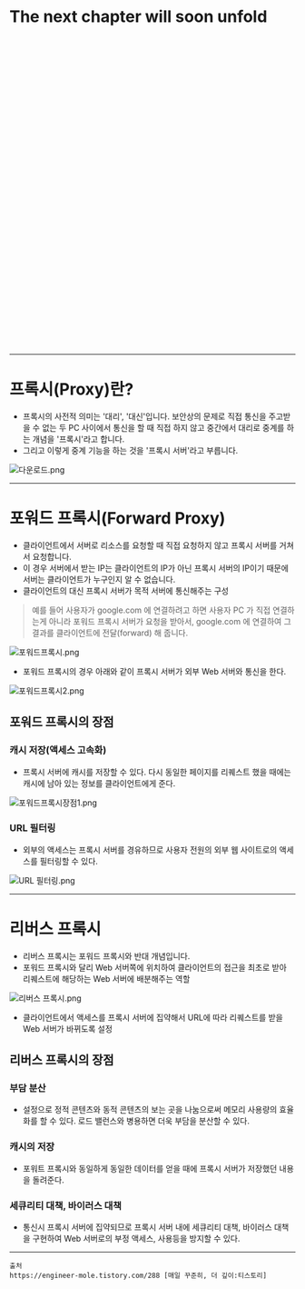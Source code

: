 

# The next chapter will soon unfold


<br>
<br>
<br>
<br>
<br>
<br>
<br>
<br>
<br>
<br>
<br>
<br>
<br>
<br>
<br>
<br>
<br>
<br>
<br>
<br>
<br>
<br>
<br>
<br>
<br>
<br>
<br>
<br>
<br>
<br>
<br>
<br>

---

# 프록시(Proxy)란?
- 프록시의 사전적 의미는 '대리', '대신'입니다. 보안상의 문제로 직접 통신을 주고받을 수 없는 두 PC 사이에서 통신을 할 때 직접 하지 않고 중간에서 대리로 중계를 하는 개념을 '프록시'라고 합니다.
- 그리고 이렇게 중계 기능을 하는 것을 '프록시 서버'라고 부릅니다.

![다운로드.png](..%2Fetc%2Fimage%2FNetwork_image%2F%EB%8B%A4%EC%9A%B4%EB%A1%9C%EB%93%9C.png)

---

# 포워드 프록시(Forward Proxy)
- 클라이언트에서 서버로 리소스를 요청할 때 직접 요청하지 않고 프록시 서버를 거쳐서 요청합니다. 
- 이 경우 서버에서 받는 IP는 클라이언트의 IP가 아닌 프록시 서버의 IP이기 때문에 서버는 클라이언트가 누구인지 알 수 없습니다. 
- 클라이언트의 대신 프록시 서버가 목적 서버에 통신해주는 구성

> 예를 들어 사용자가 google.com 에 연결하려고 하면 사용자 PC 가 직접 연결하는게 아니라 포워드 프록시 서버가 요청을 받아서,
google.com 에 연결하여 그 결과를 클라이언트에 전달(forward) 해 줍니다.

![포워드프록시.png](..%2Fetc%2Fimage%2FNetwork_image%2F%ED%8F%AC%EC%9B%8C%EB%93%9C%ED%94%84%EB%A1%9D%EC%8B%9C.png)

- 포워드 프록시의 경우 아래와 같이 프록시 서버가 외부 Web 서버와 통신을 한다. 

![포워드프록시2.png](..%2Fetc%2Fimage%2FNetwork_image%2F%ED%8F%AC%EC%9B%8C%EB%93%9C%ED%94%84%EB%A1%9D%EC%8B%9C2.png)

## 포워드 프록시의 장점 

### 캐시 저장(액세스 고속화)
- 프록시 서버에 캐시를 저장할 수 있다. 다시 동일한 페이지를 리퀘스트 했을 때에는 캐시에 남아 있는 정보를 클라이언트에게 준다. 

![포워드프록시장점1.png](..%2Fetc%2Fimage%2FNetwork_image%2F%ED%8F%AC%EC%9B%8C%EB%93%9C%ED%94%84%EB%A1%9D%EC%8B%9C%EC%9E%A5%EC%A0%901.png)
  

### URL 필터링 
- 외부의 액세스는 프록시 서버를 경유하므로 사용자 전원의 외부 웹 사이트로의 액세스를 필터링할 수 있다.

![URL 필터링.png](..%2Fetc%2Fimage%2FNetwork_image%2FURL%20%ED%95%84%ED%84%B0%EB%A7%81.png) 



---

# 리버스 프록시
- 리버스 프록시는 포워드 프록시와 반대 개념입니다.
- 포워드 프록시와 달리 Web 서버쪽에 위치하여 클라이언트의 접근을 최초로 받아 리퀘스트에 해당하는 Web 서버에 배분해주는 역할

![리버스 프록시.png](..%2Fetc%2Fimage%2FNetwork_image%2F%EB%A6%AC%EB%B2%84%EC%8A%A4%20%ED%94%84%EB%A1%9D%EC%8B%9C.png) 

- 클라이언트에서 액세스를 프록시 서버에 집약해서 URL에 따라 리퀘스트를 받을 Web 서버가 바뀌도록 설정
  

## 리버스 프록시의 장점

### 부담 분산
- 설정으로 정적 콘텐츠와 동적 콘텐츠의 보는 곳을 나눔으로써 메모리 사용량의 효율화를 할 수 있다. 로드 밸런스와 병용하면 더욱 부담을 분산할 수 있다.

### 캐시의 저장
- 포워트 프록시와 동일하게 동일한 데이터를 얻을 때에 프록시 서버가 저장했던 내용을 돌려준다.

### 세큐리티 대책, 바이러스 대책
- 통신시 프록시 서버에 집약되므로 프록시 서버 내에 세큐리티 대책, 바이러스 대책을 구현하여 Web 서버로의 부정 액세스, 사용등을 방지할 수 있다.


---

```
출처 
https://engineer-mole.tistory.com/288 [매일 꾸준히, 더 깊이:티스토리]
```